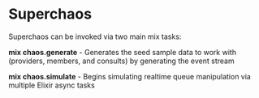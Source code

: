 # Superchaos

Superchaos can be invoked via two main mix tasks:

**mix chaos.generate** - Generates the seed sample data to work with (providers, members, and consults) by generating the event stream

**mix chaos.simulate** - Begins simulating realtime queue manipulation via multiple Elixir async tasks
